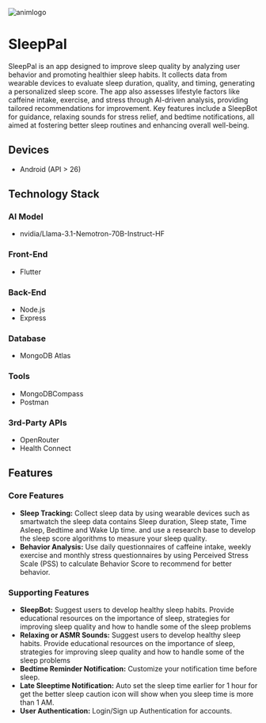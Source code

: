 ![animlogo](https://i.giphy.com/media/v1.Y2lkPTc5MGI3NjExZGY3a2Y3cmlxemZvbzJtanp0azMwejdxZGFzc3ZpZWx0emJlOXM1YSZlcD12MV9pbnRlcm5hbF9naWZfYnlfaWQmY3Q9Zw/AsM8vRtVbQzzAAzX3Q/giphy.gif)

# SleepPal
SleepPal is an app designed to improve sleep quality by analyzing user behavior and promoting healthier sleep habits. It collects data from wearable devices to evaluate sleep duration, quality, and timing, generating a personalized sleep score. The app also assesses lifestyle factors like caffeine intake, exercise, and stress through AI-driven analysis, providing tailored recommendations for improvement. Key features include a SleepBot for guidance, relaxing sounds for stress relief, and bedtime notifications, all aimed at fostering better sleep routines and enhancing overall well-being.

## Devices
* Android (API > 26)

## Technology Stack
### AI Model
* nvidia/Llama-3.1-Nemotron-70B-Instruct-HF

### Front-End
* Flutter

### Back-End
* Node.js
* Express

### Database
* MongoDB Atlas

### Tools
* MongoDBCompass
* Postman

### 3rd-Party APIs
* OpenRouter
* Health Connect

## Features
### Core Features
* **Sleep Tracking:** Collect sleep data by using wearable devices such as smartwatch the sleep data contains Sleep duration, Sleep state, Time Asleep, Bedtime and Wake Up time. and use a research base to develop the sleep score algorithms to measure your sleep quality.
* **Behavior Analysis:** Use daily questionnaires of caffeine intake, weekly exercise and monthly stress questionnaires by using Perceived Stress Scale (PSS) to calculate Behavior Score to recommend for better behavior.

### Supporting Features
* **SleepBot:** Suggest users to develop healthy sleep habits. Provide educational resources on the importance of sleep, strategies for improving sleep quality and how to handle some of the sleep problems
* **Relaxing or ASMR Sounds:** Suggest users to develop healthy sleep habits. Provide educational resources on the importance of sleep, strategies for improving sleep quality and how to handle some of the sleep problems
* **Bedtime Reminder Notification:** Customize your notification time before sleep.
* **Late Sleeptime Notification:** Auto set the sleep time earlier for 1 hour for get the better sleep caution icon will show when you sleep time is more than 1 AM.
* **User Authentication:** Login/Sign up Authentication for accounts.
